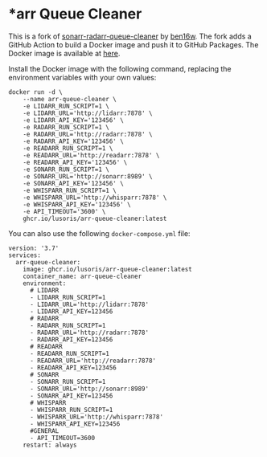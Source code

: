 # *arr Queue Cleaner

This is a fork of [sonarr-radarr-queue-cleaner](https://github.com/ben16w/sonarr-radarr-queue-cleaner) by [ben16w](https://github.com/ben16w). The fork adds a GitHub Action to build a Docker image and push it to GitHub Packages. The Docker image is available at [here](https://github.com/users/lusoris/packages/container/package/arr-queue-cleaner). 

Install the Docker image with the following command, replacing the environment variables with your own values:

    docker run -d \
        --name arr-queue-cleaner \
        -e LIDARR_RUN_SCRIPT=1 \
        -e LIDARR_URL='http://lidarr:7878' \
        -e LIDARR_API_KEY='123456' \
        -e RADARR_RUN_SCRIPT=1 \
        -e RADARR_URL='http://radarr:7878' \
        -e RADARR_API_KEY='123456' \
        -e READARR_RUN_SCRIPT=1 \
        -e READARR_URL='http://readarr:7878' \
        -e READARR_API_KEY='123456' \
        -e SONARR_RUN_SCRIPT=1 \
        -e SONARR_URL='http://sonarr:8989' \
        -e SONARR_API_KEY='123456' \
        -e WHISPARR_RUN_SCRIPT=1 \
        -e WHISPARR_URL='http://whisparr:7878' \
        -e WHISPARR_API_KEY='123456' \
        -e API_TIMEOUT='3600' \
        ghcr.io/lusoris/arr-queue-cleaner:latest

You can also use the following `docker-compose.yml` file:

    version: '3.7'
    services:
      arr-queue-cleaner:
        image: ghcr.io/lusoris/arr-queue-cleaner:latest
        container_name: arr-queue-cleaner
        environment:
          # LIDARR
          - LIDARR_RUN_SCRIPT=1
          - LIDARR_URL='http://lidarr:7878'
          - LIDARR_API_KEY=123456
          # RADARR
          - RADARR_RUN_SCRIPT=1
          - RADARR_URL='http://radarr:7878'
          - RADARR_API_KEY=123456
          # READARR
          - READARR_RUN_SCRIPT=1
          - READARR_URL='http://readarr:7878'
          - READARR_API_KEY=123456
          # SONARR
          - SONARR_RUN_SCRIPT=1
          - SONARR_URL='http://sonarr:8989'
          - SONARR_API_KEY=123456
          # WHISPARR
          - WHISPARR_RUN_SCRIPT=1
          - WHISPARR_URL='http://whisparr:7878'
          - WHISPARR_API_KEY=123456
          #GENERAL
          - API_TIMEOUT=3600
        restart: always
